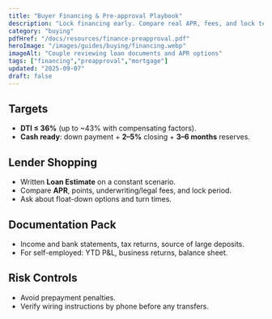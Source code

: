 ```yaml
---
title: "Buyer Financing & Pre-approval Playbook"
description: "Lock financing early. Compare real APR, fees, and lock terms to strengthen your offer."
category: "buying"
pdfHref: "/docs/resources/finance-preapproval.pdf"
heroImage: "/images/guides/buying/financing.webp"
imageAlt: "Couple reviewing loan documents and APR options"
tags: ["financing","preapproval","mortgage"]
updated: "2025-09-07"
draft: false
---
```


## Targets
- **DTI ≤ 36%** (up to ~43% with compensating factors).
- **Cash ready**: down payment + **2–5%** closing + **3–6 months** reserves.

## Lender Shopping
- Written **Loan Estimate** on a constant scenario.
- Compare **APR**, points, underwriting/legal fees, and lock period.
- Ask about float-down options and turn times.

## Documentation Pack
- Income and bank statements, tax returns, source of large deposits.
- For self-employed: YTD P&L, business returns, balance sheet.

## Risk Controls
- Avoid prepayment penalties.
- Verify wiring instructions by phone before any transfers.
